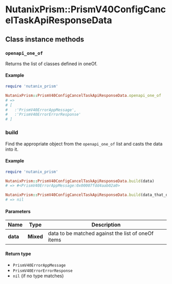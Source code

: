 # NutanixPrism::PrismV40ConfigCancelTaskApiResponseData

## Class instance methods

### `openapi_one_of`

Returns the list of classes defined in oneOf.

#### Example

```ruby
require 'nutanix_prism'

NutanixPrism::PrismV40ConfigCancelTaskApiResponseData.openapi_one_of
# =>
# [
#   :'PrismV40ErrorAppMessage',
#   :'PrismV40ErrorErrorResponse'
# ]
```

### build

Find the appropriate object from the `openapi_one_of` list and casts the data into it.

#### Example

```ruby
require 'nutanix_prism'

NutanixPrism::PrismV40ConfigCancelTaskApiResponseData.build(data)
# => #<PrismV40ErrorAppMessage:0x00007fdd4aab02a0>

NutanixPrism::PrismV40ConfigCancelTaskApiResponseData.build(data_that_doesnt_match)
# => nil
```

#### Parameters

| Name | Type | Description |
| ---- | ---- | ----------- |
| **data** | **Mixed** | data to be matched against the list of oneOf items |

#### Return type

- `PrismV40ErrorAppMessage`
- `PrismV40ErrorErrorResponse`
- `nil` (if no type matches)

